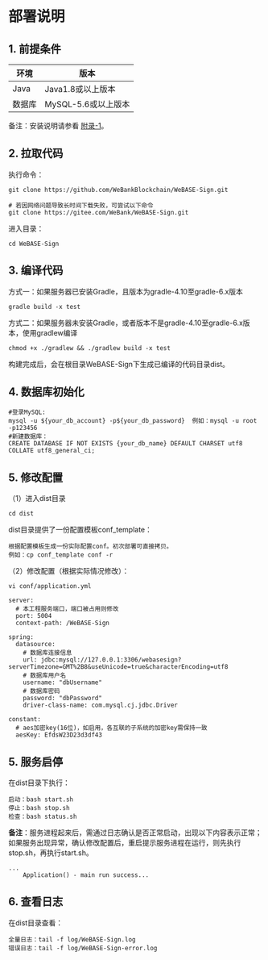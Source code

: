 # 部署说明

## 1. 前提条件

| 环境   | 版本                |
| ------ | ------------------- |
| Java   | Java1.8或以上版本    |
| 数据库 | MySQL-5.6或以上版本 |

备注：安装说明请参看 [附录-1](./appendix.html#id2)。

<!-- **国密支持**： 需要在配置文件`application.yml`中将`encryptType`从`0`设置为`1`以开启sdk的国密开关 -->

## 2. 拉取代码

执行命令：
```shell
git clone https://github.com/WeBankBlockchain/WeBASE-Sign.git

# 若因网络问题导致长时间下载失败，可尝试以下命令
git clone https://gitee.com/WeBank/WeBASE-Sign.git
```

进入目录：

```
cd WeBASE-Sign
```

## 3. 编译代码

方式一：如果服务器已安装Gradle，且版本为gradle-4.10至gradle-6.x版本

```shell
gradle build -x test
```
方式二：如果服务器未安装Gradle，或者版本不是gradle-4.10至gradle-6.x版本，使用gradlew编译
```shell
chmod +x ./gradlew && ./gradlew build -x test
```
构建完成后，会在根目录WeBASE-Sign下生成已编译的代码目录dist。


## 4. 数据库初始化
```
#登录MySQL:
mysql -u ${your_db_account} -p${your_db_password}  例如：mysql -u root -p123456
#新建数据库：
CREATE DATABASE IF NOT EXISTS {your_db_name} DEFAULT CHARSET utf8 COLLATE utf8_general_ci;
```

## 5. 修改配置

（1）进入dist目录

```
cd dist
```

dist目录提供了一份配置模板conf_template：

```
根据配置模板生成一份实际配置conf。初次部署可直接拷贝。
例如：cp conf_template conf -r
```

（2）修改配置（根据实际情况修改）：

```shell
vi conf/application.yml
```

```
server: 
  # 本工程服务端口，端口被占用则修改
  port: 5004
  context-path: /WeBASE-Sign

spring: 
  datasource: 
    # 数据库连接信息
    url: jdbc:mysql://127.0.0.1:3306/webasesign?serverTimezone=GMT%2B8&useUnicode=true&characterEncoding=utf8
    # 数据库用户名
    username: "dbUsername"
    # 数据库密码
    password: "dbPassword"
    driver-class-name: com.mysql.cj.jdbc.Driver
    
constant: 
  # aes加密key(16位)，如启用，各互联的子系统的加密key需保持一致
  aesKey: EfdsW23D23d3df43

```

<!-- 
使用sed命令直接修改
```shell
修改服务端口：sed -i "s/5004/${your_server_port}/g" conf/application.yml
修改数据库IP：sed -i "s/127.0.0.1/${your_db_ip}/g" conf/application.yml
修改数据库端口：sed -i "s/3306/${your_db_port}/g" conf/application.yml
修改数据库名称：sed -i "s/webasesign/${your_db_name}/g" conf/application.yml
修改数据库用户：sed -i "s/dbUsername/${your_db_account}/g" conf/application.yml
修改数据库密码：sed -i "s/dbPassword/${your_db_password}/g" conf/application.yml
``` -->

## 5. 服务启停

在dist目录下执行：

```shell
启动：bash start.sh
停止：bash stop.sh
检查：bash status.sh
```
**备注**：服务进程起来后，需通过日志确认是否正常启动，出现以下内容表示正常；如果服务出现异常，确认修改配置后，重启提示服务进程在运行，则先执行stop.sh，再执行start.sh。

```
...
	Application() - main run success...
```

## 6. 查看日志

在dist目录查看：
```shell
全量日志：tail -f log/WeBASE-Sign.log
错误日志：tail -f log/WeBASE-Sign-error.log
```
